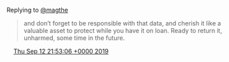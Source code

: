Replying to [@magthe](https://twitter.com/magthe/status/1172183185033183232)

> and don’t forget to be responsible with that data, and cherish it like a valuable asset to protect while you have it on loan\. Ready to return it, unharmed, some time in the future\.

<img src="../../media/tweet.ico" width="12" /> [Thu Sep 12 21:53:06 +0000 2019](https://twitter.com/DromerDenker/status/1172266914053275648)